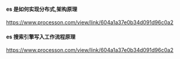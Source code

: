 #### es 是如何实现分布式,架构原理

https://www.processon.com/view/link/604a1a37e0b34d091d96c0a2

#### es 搜索引擎写入工作流程原理

https://www.processon.com/view/link/604a1a37e0b34d091d96c0a2












